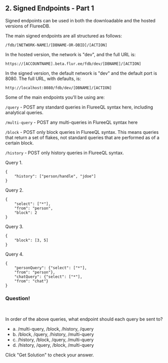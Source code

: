## 2. Signed Endpoints - Part 1

Signed endpoints can be used in both the downloadable and the hosted versions of FlureeDB. 

The main signed endpoints are all structured as follows:

```
/fdb/[NETWORK-NAME]/[DBNAME-OR-DBID]/[ACTION]
```

In the hosted version, the network is "dev", and the full URL is:

```
https://[ACCOUNTNAME].beta.flur.ee/fdb/dev/[DBNAME]/[ACTION]
```

In the signed version, the default network is "dev" and the default port is 8080. The full URL, with defaults, is: 

```
http://localhost:8080/fdb/dev/[DBNAME]/[ACTION]
```

Some of the main endpoints you'll be using are:

`/query` - POST any standard queries in FlureeQL syntax here, including analytical queries. 

`/multi-query` - POST any multi-queries in FlureeQL syntax here

`/block` - POST only block queries in FlureeQL syntax. This means queries that return a set of flakes, not standard queries that are performed as of a certain block. 

`/history` - POST only history queries in FlureeQL syntax. 

Query 1. 

```
{
    "history": ["person/handle", "jdoe"]
}
```

Query 2.

```
{
    "select": ["*"],
    "from": "person",
    "block": 2
}
```

Query 3. 

```
{
    "block": [3, 5]
}
```

Query 4. 

```
{
    "personQuery": {"select": ["*"],
    "from": "person"},
    "chatQuery": {"select": ["*"],
    "from": "chat"}
}
```

<div class="challenge">
<h3>Question!</h3>
<br/>
<p>In order of the above queries, what endpoint should each query be sent to?</p>
<ul>
    <li>a. /multi-query, /block, /history, /query </li>
    <li>b.  /block, /query, /history,  /multi-query </li>
    <li>c. /history, /block, /query,  /multi-query</li>
    <li>d. /history, /query, /block,  /multi-query</li>
</ul>
<p>Click "Get Solution" to check your answer. </p>
</div>
<br/>
<br/>


